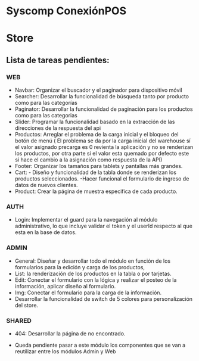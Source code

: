 # Syscomp ConexiónPOS
# Store
## Lista de tareas pendientes:

### WEB
-	Navbar:  Organizar el buscador y el paginador para dispositivo móvil
-	Searcher: Desarrollar la funcionalidad de búsqueda tanto por producto como para las categorías
-	Paginator: Desarrollar la funcionalidad de paginación para los productos como para las categorias
-	Slider: Programar la funcionalidad basado en la extracción de las direcciones de la respuesta del api
-	Productos: Arreglar el problema de la carga inicial y el bloqueo del botón de menú ( El problema se da por la carga inicial del warehouse sí el valor asignado precarga es 0 revienta la aplicación y no se renderizan los productos, por otra parte si el valor esta quemado por defecto este si hace el cambio a la asignación como respuesta de la API)
-	Footer: Organizar los tamaños para tablets y pantallas más grandes.
-	Cart:  - Diseño y funcionalidad de la tabla donde se renderizan los productos seleccionados. -Hacer funcional el formulario de ingreso de datos de nuevos clientes.
-	Product: Crear la página de muestra especifica de cada producto.
### AUTH
-	Login: Implementar el guard para la navegación al módulo administrativo, lo que incluye validar el token y el userId respecto al que esta en la base de datos.
### ADMIN
-	General: Diseñar y desarrollar todo el módulo en función de los formularios para la edición y carga de los productos,
-	List: la renderización de los productos en la tabla o por tarjetas.
-	Edit: Conectar el formulario con la lógica y realizar el posteo de la información, aplicar diseño al formulario.
-	Img: Conectar el formulario para la carga de la información.
-	Desarrollar la funcionalidad de switch de 5 colores para personalización del store.
### SHARED
-	404: Desarrollar la página de no encontrado.
* Queda pendiente pasar a este módulo los componentes que se van a reutilizar entre los módulos Admin y Web
